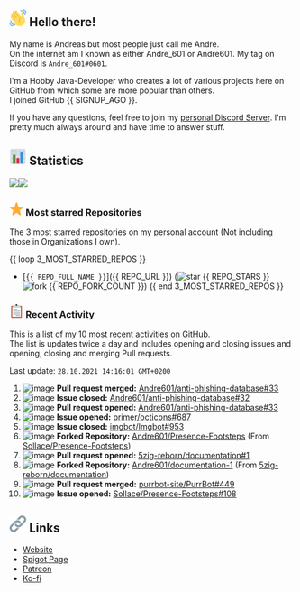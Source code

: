 <!-- Links -->
[purr]: https://purrbot.site
[discord]: https://discord.gg/6dazXp6
[website]: https://andre601.ch
[spigot]: https://www.spigotmc.org/resources/authors/56829/
[patreon]: https://patreon.com/andre_601
[ko-fi]: https://ko-fi.com/andre_601

<!-- SVGs -->
[star]: https://cdn.jsdelivr.net/gh/Readme-Workflows/Readme-Icons@main/icons/octicons/StarredRepository.svg
[fork]: https://cdn.jsdelivr.net/gh/Readme-Workflows/Readme-Icons@main/icons/octicons/ForkedRepository.svg

## <img alt="emoji" src="https://raw.githubusercontent.com/twitter/twemoji/master/assets/svg/1f44b.svg" height="30em"> Hello there!
My name is Andreas but most people just call me Andre.  
On the internet am I known as either Andre_601 or Andre601. My tag on Discord is `Andre_601#0601`.

I'm a Hobby Java-Developer who creates a lot of various projects here on GitHub from which some are more popular than others.  
I joined GitHub {{ SIGNUP_AGO }}.

If you have any questions, feel free to join my [personal Discord Server][discord]. I'm pretty much always around and have time to answer stuff.

## <img alt="emoji" src="https://raw.githubusercontent.com/twitter/twemoji/master/assets/svg/1f4ca.svg" height="30em"> Statistics
<img height="195px" src="https://github-readme-stats.vercel.app/api?username=Andre601&show_icons=true&hide_rank=true&title_color=3498db&bg_color=ffffff00&text_color=718096&disable_animations=true"><img height="195px" src="https://github-readme-stats.vercel.app/api/top-langs?username=Andre601&layout=compact&title_color=3498db&bg_color=ffffff00&text_color=718096">

### <img alt="emoji" src="https://raw.githubusercontent.com/twitter/twemoji/master/assets/svg/2b50.svg" height="25em"> Most starred Repositories
The 3 most starred repositories on my personal account (Not including those in Organizations I own).

{{ loop 3_MOST_STARRED_REPOS }}
- [`{{ REPO_FULL_NAME }}`]({{ REPO_URL }}) (![star] {{ REPO_STARS }} ![fork] {{ REPO_FORK_COUNT }})
{{ end 3_MOST_STARRED_REPOS }}

### <img alt="emoji" src="https://raw.githubusercontent.com/twitter/twemoji/master/assets/svg/1f4cb.svg" height="25em"> Recent Activity
This is a list of my 10 most recent activities on GitHub.  
The list is updates twice a day and includes opening and closing issues and opening, closing and merging Pull requests.

<!--RECENT_ACTIVITY:last_update-->
Last update: `28.10.2021 14:16:01 GMT+0200`
<!--RECENT_ACTIVITY:last_update_end-->
<!--RECENT_ACTIVITY:start-->
1. ![image](https://cdn.jsdelivr.net/gh/Readme-Workflows/Readme-Icons@main/icons/octicons/PullRequestMerged.svg) **Pull request merged:** [Andre601/anti-phishing-database#33](https://github.com/Andre601/anti-phishing-database/pull/33)
2. ![image](https://cdn.jsdelivr.net/gh/Readme-Workflows/Readme-Icons@main/icons/octicons/IssueClosed.svg) **Issue closed:** [Andre601/anti-phishing-database#32](https://github.com/Andre601/anti-phishing-database/issues/32)
3. ![image](https://cdn.jsdelivr.net/gh/Readme-Workflows/Readme-Icons@main/icons/octicons/PullRequestOpened.svg) **Pull request opened:** [Andre601/anti-phishing-database#33](https://github.com/Andre601/anti-phishing-database/pull/33)
4. ![image](https://cdn.jsdelivr.net/gh/Readme-Workflows/Readme-Icons@main/icons/octicons/IssueOpened.svg) **Issue opened:** [primer/octicons#687](https://github.com/primer/octicons/issues/687)
5. ![image](https://cdn.jsdelivr.net/gh/Readme-Workflows/Readme-Icons@main/icons/octicons/IssueClosed.svg) **Issue closed:** [imgbot/Imgbot#953](https://github.com/imgbot/Imgbot/issues/953)
6. ![image](https://cdn.jsdelivr.net/gh/Readme-Workflows/Readme-Icons@main/icons/octicons/ForkedRepository.svg) **Forked Repository:** [Andre601/Presence-Footsteps](https://github.com/Andre601/Presence-Footsteps) (From [Sollace/Presence-Footsteps](https://github.com/Sollace/Presence-Footsteps))
7. ![image](https://cdn.jsdelivr.net/gh/Readme-Workflows/Readme-Icons@main/icons/octicons/PullRequestOpened.svg) **Pull request opened:** [5zig-reborn/documentation#1](https://github.com/5zig-reborn/documentation/pull/1)
8. ![image](https://cdn.jsdelivr.net/gh/Readme-Workflows/Readme-Icons@main/icons/octicons/ForkedRepository.svg) **Forked Repository:** [Andre601/documentation-1](https://github.com/Andre601/documentation-1) (From [5zig-reborn/documentation](https://github.com/5zig-reborn/documentation))
9. ![image](https://cdn.jsdelivr.net/gh/Readme-Workflows/Readme-Icons@main/icons/octicons/PullRequestMerged.svg) **Pull request merged:** [purrbot-site/PurrBot#449](https://github.com/purrbot-site/PurrBot/pull/449)
10. ![image](https://cdn.jsdelivr.net/gh/Readme-Workflows/Readme-Icons@main/icons/octicons/IssueOpened.svg) **Issue opened:** [Sollace/Presence-Footsteps#108](https://github.com/Sollace/Presence-Footsteps/issues/108)
<!--RECENT_ACTIVITY:end-->

## <img alt="emoji" src="https://raw.githubusercontent.com/twitter/twemoji/master/assets/svg/1f517.svg" height="30em"> Links
- [Website]
- [Spigot Page][spigot]
- [Patreon]
- [Ko-fi]
